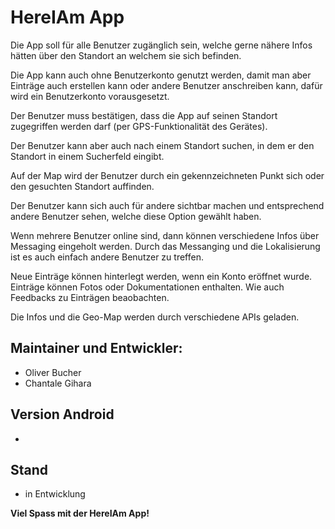 # HereIAm App

Die App soll für alle Benutzer zugänglich sein, welche gerne nähere Infos hätten über den Standort an welchem sie sich befinden. 

Die App kann auch ohne Benutzerkonto genutzt werden, damit man aber Einträge auch erstellen kann oder andere Benutzer anschreiben kann, dafür wird ein Benutzerkonto vorausgesetzt.

Der Benutzer muss bestätigen, dass die App auf seinen Standort zugegriffen werden darf (per GPS-Funktionalität des Gerätes).

Der Benutzer kann aber auch nach einem Standort suchen, in dem er den Standort in einem Sucherfeld eingibt.

Auf der Map wird der Benutzer durch ein gekennzeichneten Punkt sich oder den gesuchten Standort auffinden.

Der Benutzer kann sich auch für andere sichtbar machen und entsprechend andere Benutzer sehen, welche diese Option gewählt haben.

Wenn mehrere Benutzer online sind, dann können verschiedene Infos über Messaging eingeholt werden. Durch das Messanging und die Lokalisierung ist es auch einfach andere Benutzer zu treffen.

Neue Einträge können hinterlegt werden, wenn ein Konto eröffnet wurde. Einträge können Fotos oder Dokumentationen enthalten. Wie auch Feedbacks zu Einträgen beaobachten.

Die Infos und die Geo-Map werden durch verschiedene APIs geladen.

## Maintainer und Entwickler:
* Oliver Bucher
* Chantale Gihara

## Version Android
* 


## Stand
* in Entwicklung

**Viel Spass mit der HereIAm App!**